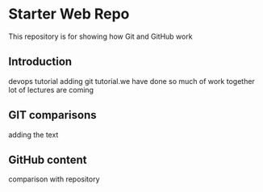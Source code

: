 # Starter Web Repo

This repository is for showing how Git and GitHub work

## Introduction

devops tutorial 
adding git tutorial.we have done so much of work together
lot of lectures are coming
## GIT comparisons

adding the text

## GitHub content
comparison with repository
